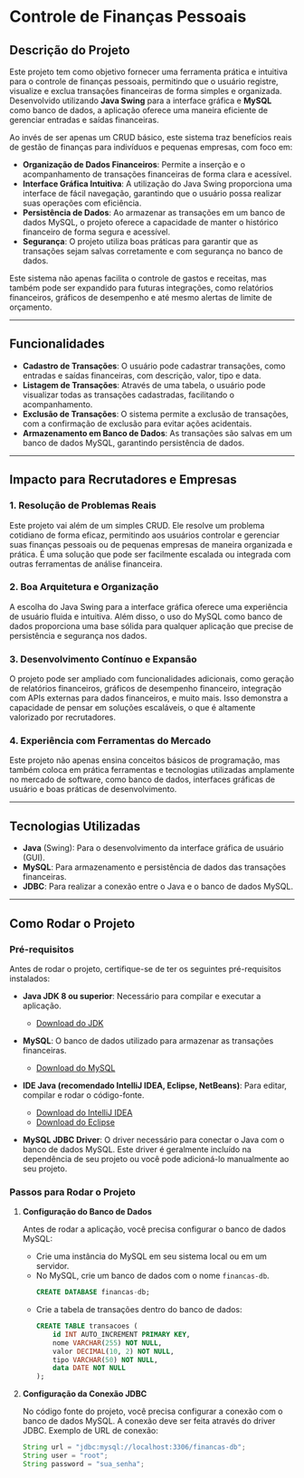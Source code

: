 # Controle de Finanças Pessoais

## Descrição do Projeto

Este projeto tem como objetivo fornecer uma ferramenta prática e intuitiva para o controle de finanças pessoais, permitindo que o usuário registre, visualize e exclua transações financeiras de forma simples e organizada. Desenvolvido utilizando **Java Swing** para a interface gráfica e **MySQL** como banco de dados, a aplicação oferece uma maneira eficiente de gerenciar entradas e saídas financeiras.

Ao invés de ser apenas um CRUD básico, este sistema traz benefícios reais de gestão de finanças para indivíduos e pequenas empresas, com foco em:

- **Organização de Dados Financeiros**: Permite a inserção e o acompanhamento de transações financeiras de forma clara e acessível.
- **Interface Gráfica Intuitiva**: A utilização do Java Swing proporciona uma interface de fácil navegação, garantindo que o usuário possa realizar suas operações com eficiência.
- **Persistência de Dados**: Ao armazenar as transações em um banco de dados MySQL, o projeto oferece a capacidade de manter o histórico financeiro de forma segura e acessível.
- **Segurança**: O projeto utiliza boas práticas para garantir que as transações sejam salvas corretamente e com segurança no banco de dados.
  
Este sistema não apenas facilita o controle de gastos e receitas, mas também pode ser expandido para futuras integrações, como relatórios financeiros, gráficos de desempenho e até mesmo alertas de limite de orçamento.

---

## Funcionalidades

- **Cadastro de Transações**: O usuário pode cadastrar transações, como entradas e saídas financeiras, com descrição, valor, tipo e data.
- **Listagem de Transações**: Através de uma tabela, o usuário pode visualizar todas as transações cadastradas, facilitando o acompanhamento.
- **Exclusão de Transações**: O sistema permite a exclusão de transações, com a confirmação de exclusão para evitar ações acidentais.
- **Armazenamento em Banco de Dados**: As transações são salvas em um banco de dados MySQL, garantindo persistência de dados.

---

## Impacto para Recrutadores e Empresas

### 1. **Resolução de Problemas Reais**
Este projeto vai além de um simples CRUD. Ele resolve um problema cotidiano de forma eficaz, permitindo aos usuários controlar e gerenciar suas finanças pessoais ou de pequenas empresas de maneira organizada e prática. É uma solução que pode ser facilmente escalada ou integrada com outras ferramentas de análise financeira.

### 2. **Boa Arquitetura e Organização**
A escolha do Java Swing para a interface gráfica oferece uma experiência de usuário fluida e intuitiva. Além disso, o uso do MySQL como banco de dados proporciona uma base sólida para qualquer aplicação que precise de persistência e segurança nos dados.

### 3. **Desenvolvimento Contínuo e Expansão**
O projeto pode ser ampliado com funcionalidades adicionais, como geração de relatórios financeiros, gráficos de desempenho financeiro, integração com APIs externas para dados financeiros, e muito mais. Isso demonstra a capacidade de pensar em soluções escaláveis, o que é altamente valorizado por recrutadores.

### 4. **Experiência com Ferramentas do Mercado**
Este projeto não apenas ensina conceitos básicos de programação, mas também coloca em prática ferramentas e tecnologias utilizadas amplamente no mercado de software, como banco de dados, interfaces gráficas de usuário e boas práticas de desenvolvimento.

---

## Tecnologias Utilizadas

- **Java** (Swing): Para o desenvolvimento da interface gráfica de usuário (GUI).
- **MySQL**: Para armazenamento e persistência de dados das transações financeiras.
- **JDBC**: Para realizar a conexão entre o Java e o banco de dados MySQL.
  
---

## Como Rodar o Projeto

### Pré-requisitos

Antes de rodar o projeto, certifique-se de ter os seguintes pré-requisitos instalados:

- **Java JDK 8 ou superior**: Necessário para compilar e executar a aplicação.
  - [Download do JDK](https://www.oracle.com/java/technologies/javase-jdk8-downloads.html)
  
- **MySQL**: O banco de dados utilizado para armazenar as transações financeiras.
  - [Download do MySQL](https://dev.mysql.com/downloads/installer/)

- **IDE Java (recomendado IntelliJ IDEA, Eclipse, NetBeans)**: Para editar, compilar e rodar o código-fonte.
  - [Download do IntelliJ IDEA](https://www.jetbrains.com/idea/download/)
  - [Download do Eclipse](https://www.eclipse.org/downloads/)

- **MySQL JDBC Driver**: O driver necessário para conectar o Java com o banco de dados MySQL. Este driver é geralmente incluído na dependência de seu projeto ou você pode adicioná-lo manualmente ao seu projeto.

### Passos para Rodar o Projeto

1. **Configuração do Banco de Dados**

   Antes de rodar a aplicação, você precisa configurar o banco de dados MySQL:

   - Crie uma instância do MySQL em seu sistema local ou em um servidor.
   - No MySQL, crie um banco de dados com o nome `financas-db`.
     ```sql
     CREATE DATABASE financas-db;
     ```
   - Crie a tabela de transações dentro do banco de dados:
     ```sql
     CREATE TABLE transacoes (
         id INT AUTO_INCREMENT PRIMARY KEY,
         nome VARCHAR(255) NOT NULL,
         valor DECIMAL(10, 2) NOT NULL,
         tipo VARCHAR(50) NOT NULL,
         data DATE NOT NULL
     );
     ```

2. **Configuração da Conexão JDBC**

   No código fonte do projeto, você precisa configurar a conexão com o banco de dados MySQL. A conexão deve ser feita através do driver JDBC. Exemplo de URL de conexão:

   ```java
   String url = "jdbc:mysql://localhost:3306/financas-db";
   String user = "root";
   String password = "sua_senha";


